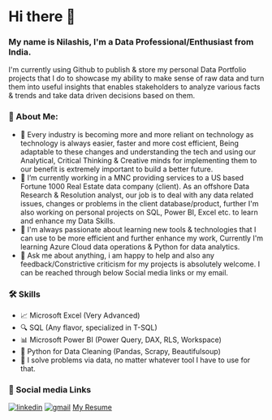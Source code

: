# Hi there 👋

### My name is Nilashis, I'm a Data Professional/Enthusiast from India. 
I'm currently using Github to publish & store my personal Data Portfolio projects that I do to showcase my ability to make sense of raw data and turn them into useful insights that enables stakeholders to analyze various facts & trends and take data driven decisions based on them.


### 🚀 About Me:
- 🔭 Every industry is becoming more and more reliant on technology as technology is always easier, faster and more cost efficient, Being adaptable to these changes and understanding the tech and using our Analytical, Critical Thinking & Creative minds for implementing them to our benefit is extremely important to build a better future.
- 💼 I’m currently working in a MNC providing services to a US based Fortune 1000 Real Estate data company (client). As an offshore Data Research & Resolution analyst, our job is to deal with any data related issues, changes or problems in the client database/product, further I'm also working on personal projects on SQL, Power BI, Excel etc. to learn and enhance my Data Skills.
- 🌱 I'm always passionate about learning new tools & technologies that I can use to be more efficient and further enhance my work, Currently I'm learning Azure Cloud data operations & Python for data analytics.
- 💬 Ask me about anything, i am happy to help and also any feedback/Constrictive criticism for my projects is absolutely welcome. I can be reached through below Social media links or my email.


### 🛠 Skills
- 📈 Microsoft Excel (Very Advanced)
- 🔍 SQL (Any flavor, specialized in T-SQL)
- 📊 Microsoft Power BI (Power Query, DAX, RLS, Workspace)
- 🐍 Python for Data Cleaning (Pandas, Scrapy, Beautifulsoup)
- 🧠 I solve problems via data, no matter whatever tool I have to use for that.


### 🔗 Social media Links
[![linkedin](https://img.shields.io/badge/linkedin-0A66C2?style=for-the-badge&logo=linkedin&logoColor=white)](https://www.linkedin.com/in/nilashis-halder/)
[![gmail](https://img.shields.io/badge/Gmail-D14836?style=for-the-badge&logo=gmail&logoColor=white)](mailto:nilasish11998@gmail.com)
[My Resume](https://github.com/user-attachments/files/20855538/Nilashis.Resume.pdf)
